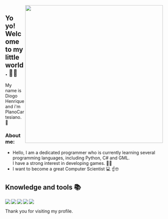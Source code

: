 <img align = "right" width = "440" height = "440" src="https://i.pinimg.com/originals/f5/36/01/f53601133f236d1cb167ac19f05a3d60.gif">

## Yo yo! Welcome to my little world. 👋:blush:
My name is Diogo Henrique and i'm PlanoCartesiano. :triangular_ruler:

### About me: 
- Hello, I am a dedicated programmer who is currently learning several programming languages, including Python, C# and GML. </br>
I have a strong interest in developing games. :art::space_invader:
- I want to become a great Computer Scientist :computer: :point_up::nerd_face:

## Knowledge and tools 📚

<img align="left" src="https://img.shields.io/badge/Python-FFD43B?style=flat-square&logo=python&logoColor=blue">
<img align="left" src="https://img.shields.io/badge/C%23-239120?style=flat-square&logo=c-sharp&logoColor=white">
<img src="https://img.shields.io/badge/Unity-100000?style=flat-square&logo=unity&logoColor=white">
<img align="left" src="https://img.shields.io/badge/Django-092E20?style=flat-square&logo=django&logoColor=green">
<img align="left" src="https://img.shields.io/badge/Arduino_IDE-00979D?style=flat-square&logo=arduino&logoColor=white">
</br>

Thank you for visiting my profile.
